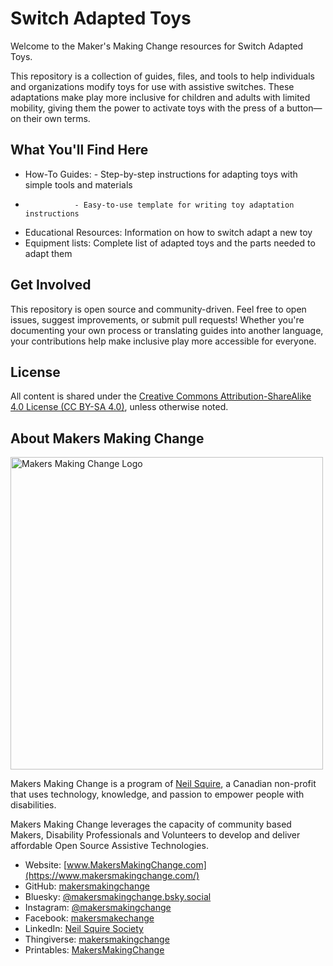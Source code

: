 # Switch Adapted Toys
Welcome to the Maker's Making Change resources for Switch Adapted Toys.

This repository is a collection of guides, files, and tools to help individuals and organizations modify toys for use with assistive switches. These adaptations make play more inclusive for children and adults with limited mobility, giving them the power to activate toys with the press of a button—on their own terms.

## What You'll Find Here
 - How-To Guides: - Step-by-step instructions for adapting toys with simple tools and materials
 -                - Easy-to-use template for writing toy adaptation instructions
 - Educational Resources: Information on how to switch adapt a new toy
 - Equipment lists: Complete list of adapted toys and the parts needed to adapt them
 <!-- - Workshop Materials: Handouts and presentation slides for toy hackathons and build nights -->

<!--
## Who This Is For
 - Makers and volunteers interested in assistive technology
 - Therapists and educators supporting play-based learning
 - Families looking to adapt toys at home
 - Nonprofits and schools running toy adaptation workshops
-->

## Get Involved
This repository is open source and community-driven. Feel free to open issues, suggest improvements, or submit pull requests! Whether you're documenting your own process or translating guides into another language, your contributions help make inclusive play more accessible for everyone.

## License
All content is shared under the [Creative Commons Attribution-ShareAlike 4.0 License (CC BY-SA 4.0)](https://creativecommons.org/licenses/by-sa/4.0/), unless otherwise noted.


<!-- ABOUT MMC START -->
## About Makers Making Change
[<img src="https://raw.githubusercontent.com/makersmakingchange/makersmakingchange/main/img/mmc_logo.svg" width="500" alt="Makers Making Change Logo">](https://www.makersmakingchange.com/)

Makers Making Change is a program of [Neil Squire](https://www.neilsquire.ca/), a Canadian non-profit that uses technology, knowledge, and passion to empower people with disabilities.

Makers Making Change leverages the capacity of community based Makers, Disability Professionals and Volunteers to develop and deliver affordable Open Source Assistive Technologies.

 - Website: [www.MakersMakingChange.com](https://www.makersmakingchange.com/)
 - GitHub: [makersmakingchange](https://github.com/makersmakingchange)
 - Bluesky: [@makersmakingchange.bsky.social](https://bsky.app/profile/makersmakingchange.bsky.social)
 - Instagram: [@makersmakingchange](https://www.instagram.com/makersmakingchange)
 - Facebook: [makersmakechange](https://www.facebook.com/makersmakechange)
 - LinkedIn: [Neil Squire Society](https://www.linkedin.com/company/neil-squire-society/)
 - Thingiverse: [makersmakingchange](https://www.thingiverse.com/makersmakingchange/about)
 - Printables: [MakersMakingChange](https://www.printables.com/@MakersMakingChange)
